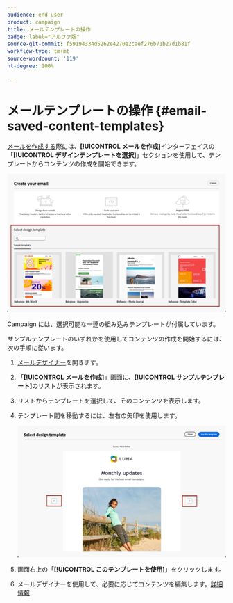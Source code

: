 ```yaml
---
audience: end-user
product: campaign
title: メールテンプレートの操作
badge: label="アルファ版"
source-git-commit: f59194334d5262e4270e2caef276b71b27d1b81f
workflow-type: tm+mt
source-wordcount: '119'
ht-degree: 100%

---
```


# メールテンプレートの操作 {#email-saved-content-templates}

[メールを作成する](../email/create-email.md)際には、**[!UICONTROL メールを作成]**&#x200B;インターフェイスの「**[!UICONTROL デザインテンプレートを選択]**」セクションを使用して、テンプレートからコンテンツの作成を開始できます。

![](assets/email_designer-sample-templates.png)

Campaign には、選択可能な一連の組み込みテンプレートが付属しています。

サンプルテンプレートのいずれかを使用してコンテンツの作成を開始するには、次の手順に従います。

1. [メールデザイナー](get-started-email-designer.md)を開きます。

1. 「**[!UICONTROL メールを作成]**」画面に、**[!UICONTROL サンプルテンプレート]**&#x200B;のリストが表示されます。

1. リストからテンプレートを選択して、そのコンテンツを表示します。

1. テンプレート間を移動するには、左右の矢印を使用します。

   ![](assets/email_designer-sample-templates-navigate.png)

1. 画面右上の「**[!UICONTROL このテンプレートを使用]**」をクリックします。

1. メールデザイナーを使用して、必要に応じてコンテンツを編集します。[詳細情報](create-email-content.md)
